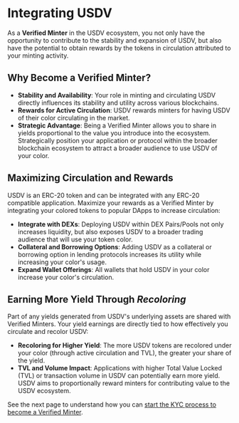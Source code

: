 # Integrating USDV

As a **Verified Minter** in the USDV ecosystem, you not only have the opportunity to contribute to the stability and expansion of USDV, but also have the potential to obtain rewards by the tokens in circulation attributed to your minting activity.

## Why Become a Verified Minter?

* **Stability and Availability**: Your role in minting and circulating USDV directly influences its stability and utility across various blockchains.
* **Rewards for Active Circulation**: USDV rewards minters for having USDV of their color circulating in the market.
* **Strategic Advantage**: Being a Verified Minter allows you to share in yields proportional to the value you introduce into the ecosystem. Strategically position your application or protocol within the broader blockchain ecosystem to attract a broader audience to use USDV of your color.

## Maximizing Circulation and Rewards

USDV is an ERC-20 token and can be integrated with any ERC-20 compatible application. Maximize your rewards as a Verified Minter by integrating your colored tokens to popular DApps to increase circulation:

* **Integrate with DEXs**: Deploying USDV within DEX Pairs/Pools not only increases liquidity, but also exposes USDV to a broader trading audience that will use your token color.
* **Collateral and Borrowing Options**: Adding USDV as a collateral or borrowing option in lending protocols increases its utility while increasing your color's usage.
* **Expand Wallet Offerings**: All wallets that hold USDV in your color increase your color's circulation.

## Earning More Yield Through _Recoloring_

Part of any yields generated from USDV's underlying assets are shared with Verified Minters. Your yield earnings are directly tied to how effectively you circulate and recolor USDV:

* **Recoloring for Higher Yield**: The more USDV tokens are recolored under your color (through active circulation and TVL), the greater your share of the yield.
* **TVL and Volume Impact**: Applications with higher Total Value Locked (TVL) or transaction volume in USDV can potentially earn more yield. USDV aims to proportionally reward minters for contributing value to the USDV ecosystem.

See the next page to understand how you can [start the KYC process to become a Verified Minter](initial-kyc.md).




